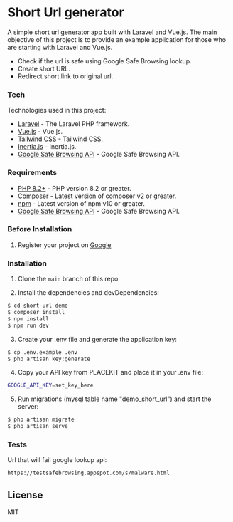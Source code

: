 # Short Url generator


A simple short url generator app built with Laravel and Vue.js. The main objective of this project is to provide an example application for those who are starting with Laravel and Vue.js.

  - Check if the url is safe using Google Safe Browsing lookup.
  - Create short URL.
  - Redirect short link to original url.

### Tech

Technologies used in this project:

* [Laravel](https://github.com/laravel/laravel) - The Laravel PHP framework.
* [Vue.js](https://github.com/vuejs) - Vue.js.
* [Tailwind CSS](https://tailwindcss.com/) - Tailwind CSS.
* [Inertia.js](hhttps://github.com/inertiajs) - Inertia.js.
* [Google Safe Browsing API](https://developers.google.com/safe-browsing/v4) - Google Safe Browsing API.


### Requirements

* [PHP 8.2+](https://www.php.net/) - PHP version 8.2 or greater.
* [Composer](https://getcomposer.org/download/) - Latest version of composer v2 or greater.
* [npm](https://www.npmjs.com/) - Latest version of npm v10 or greater.
* [Google Safe Browsing API](https://developers.google.com/safe-browsing/v4/lookup-api) - Google Safe Browsing API.

### Before Installation

1. Register your project on [Google](https://developers.google.com/safe-browsing/v4/get-started)

### Installation

1. Clone the `main` branch of this repo

2. Install the dependencies and devDependencies:

```sh
$ cd short-url-demo
$ composer install
$ npm install
$ npm run dev
```

3. Create your .env file and generate the application key:

```sh
$ cp .env.example .env
$ php artisan key:generate
```

4. Copy your API key from PLACEKIT and place it in your .env file:

```sh
GOOGLE_API_KEY=set_key_here
```

5. Run migrations (mysql table name "demo_short_url") and start the server:

```sh
$ php artisan migrate
$ php artisan serve
```

### Tests

Url that will fail google lookup api:

```
https://testsafebrowsing.appspot.com/s/malware.html
```

License
----

MIT
